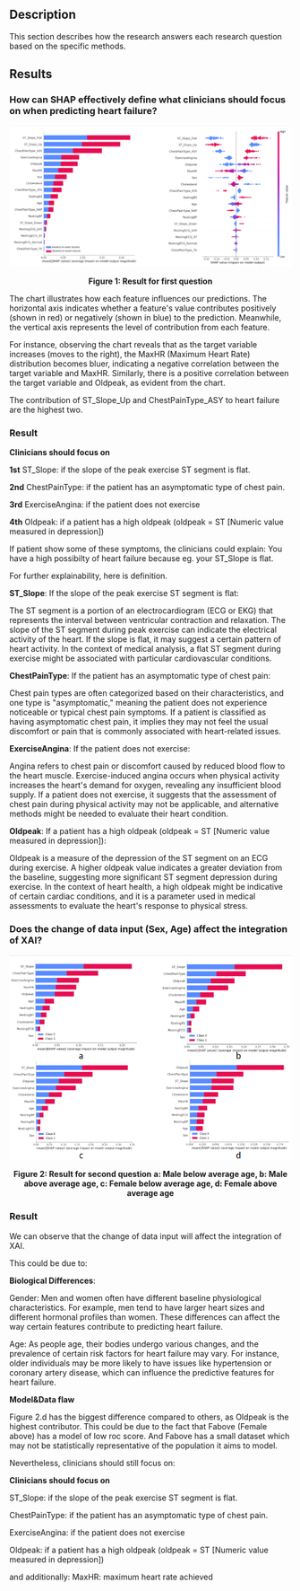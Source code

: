 ## Description
This section describes how the research answers each research question based on the specific methods.

## Results

### How can SHAP effectively define what clinicians should focus on when predicting heart failure?

<img src="Result1.png" alt="Result">

<div align="center">

**Figure 1: Result for first question**

</div>

The chart illustrates how each feature influences our predictions. The horizontal axis indicates whether a feature's value contributes positively (shown in red) or negatively (shown in blue) to the prediction. Meanwhile, the vertical axis represents the level of contribution from each feature.

For instance, observing the chart reveals that as the target variable increases (moves to the right), the MaxHR (Maximum Heart Rate) distribution becomes bluer, indicating a negative correlation between the target variable and MaxHR. Similarly, there is a positive correlation between the target variable and Oldpeak, as evident from the chart.

The contribution of ST_Slope_Up and ChestPainType_ASY to heart failure are the highest two.

### Result

**Clinicians should focus on**

**1st** ST_Slope: if the slope of the peak exercise ST segment is flat.

**2nd** ChestPainType: if the patient has an asymptomatic type of chest pain.

**3rd** ExerciseAngina: if the patient does not exercise

**4th** Oldpeak: if a patient has a high oldpeak (oldpeak = ST [Numeric value measured in depression])

If patient show some of these symptoms, the clinicians could explain: You have a high possibilty of heart failure because eg. your ST_Slope is flat.

For further explainability, here is definition.

**ST_Slope**: If the slope of the peak exercise ST segment is flat:

The ST segment is a portion of an electrocardiogram (ECG or EKG) that represents the interval between ventricular contraction and relaxation.
The slope of the ST segment during peak exercise can indicate the electrical activity of the heart.
If the slope is flat, it may suggest a certain pattern of heart activity. In the context of medical analysis, a flat ST segment during exercise might be associated with particular cardiovascular conditions.

**ChestPainType**: If the patient has an asymptomatic type of chest pain:

Chest pain types are often categorized based on their characteristics, and one type is "asymptomatic," meaning the patient does not experience noticeable or typical chest pain symptoms.
If a patient is classified as having asymptomatic chest pain, it implies they may not feel the usual discomfort or pain that is commonly associated with heart-related issues.

**ExerciseAngina**: If the patient does not exercise:

Angina refers to chest pain or discomfort caused by reduced blood flow to the heart muscle.
Exercise-induced angina occurs when physical activity increases the heart's demand for oxygen, revealing any insufficient blood supply.
If a patient does not exercise, it suggests that the assessment of chest pain during physical activity may not be applicable, and alternative methods might be needed to evaluate their heart condition.

**Oldpeak**: If a patient has a high oldpeak (oldpeak = ST [Numeric value measured in depression]):

Oldpeak is a measure of the depression of the ST segment on an ECG during exercise.
A higher oldpeak value indicates a greater deviation from the baseline, suggesting more significant ST segment depression during exercise.
In the context of heart health, a high oldpeak might be indicative of certain cardiac conditions, and it is a parameter used in medical assessments to evaluate the heart's response to physical stress.

### Does the change of data input (Sex, Age) affect the integration of XAI?

<img src="Result2.png" alt="Result">

<div align="center">

**Figure 2: Result for second question**
**a: Male below average age, b: Male above average age, c: Female below average age, d: Female above average age**

</div>

### Result

We can observe that the change of data input will affect the integration of XAI.

This could be due to:

**Biological Differences**:

Gender: Men and women often have different baseline physiological characteristics. For example, men tend to have larger heart sizes and different hormonal profiles than women. These differences can affect the way certain features contribute to predicting heart failure.

Age: As people age, their bodies undergo various changes, and the prevalence of certain risk factors for heart failure may vary. For instance, older individuals may be more likely to have issues like hypertension or coronary artery disease, which can influence the predictive features for heart failure.

**Model&Data flaw**

Figure 2.d has the biggest difference compared to others, as Oldpeak is the highest contributor. This could be due to the fact that Fabove (Female above) has a model of low roc score. And Fabove has a small dataset which may not be statistically representative of the population it aims to model.

Nevertheless, clinicians should still focus on:

**Clinicians should focus on**

ST_Slope: if the slope of the peak exercise ST segment is flat.

ChestPainType: if the patient has an asymptomatic type of chest pain.

ExerciseAngina: if the patient does not exercise

Oldpeak: if a patient has a high oldpeak (oldpeak = ST [Numeric value measured in depression])

and additionally: MaxHR: maximum heart rate achieved
